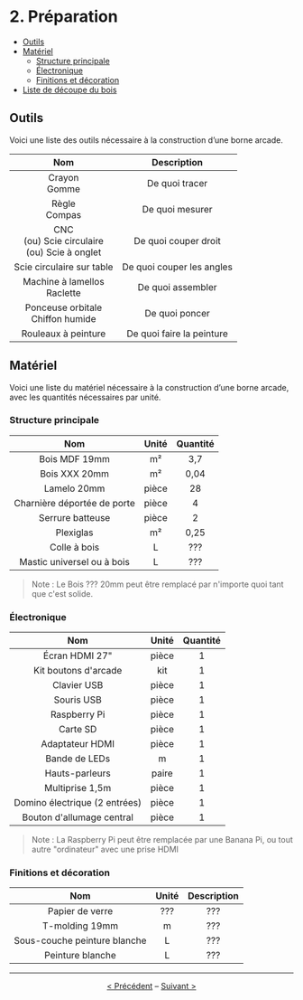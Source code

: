 # 2. Préparation
- [Outils](#outils)
- [Matériel](#mat-riel)
  * [Structure principale](#structure-principale)
  * [Électronique](#-lectronique)
  * [Finitions et décoration](#finitions-et-d-coration)
- [Liste de découpe du bois](#liste-de-d-coupe-du-bois)

## Outils
Voici une liste des outils nécessaire à la construction d’une borne arcade.

| Nom | Description |
|:---:|:---:|
| Crayon<br/>Gomme | De quoi tracer |
| Règle<br/>Compas | De quoi mesurer |
| CNC<br/>(ou) Scie circulaire<br/>(ou) Scie à onglet | De quoi couper droit |
| Scie circulaire sur table | De quoi couper les angles |
| Machine à lamellos<br/>Raclette | De quoi assembler |
| Ponceuse orbitale<br/>Chiffon humide | De quoi poncer |
| Rouleaux à peinture | De quoi faire la peinture |

## Matériel
Voici une liste du matériel nécessaire à la construction d’une borne arcade, avec les quantités nécessaires par unité.

### Structure principale
| Nom | Unité | Quantité |
|:---:|:---:|:---:|
| Bois MDF 19mm | m² | 3,7 |
| Bois XXX 20mm | m² | 0,04 |
| Lamelo 20mm | pièce | 28 |
| Charnière déportée de porte | pièce | 4 |
| Serrure batteuse | pièce | 2 |
| Plexiglas | m² | 0,25 |
| Colle à bois | L | ??? |
| Mastic universel ou à bois | L | ??? |

> Note :  Le Bois ??? 20mm peut être remplacé par n'importe quoi tant que c'est solide.

### Électronique
| Nom | Unité | Quantité |
|:---:|:---:|:---:|
| Écran HDMI 27" | pièce | 1 |
| Kit boutons d'arcade | kit | 1 |
| Clavier USB | pièce | 1 |
| Souris USB | pièce | 1 |
| Raspberry Pi | pièce | 1 |
| Carte SD | pièce | 1 |
| Adaptateur HDMI | pièce | 1 |
| Bande de LEDs  | m | 1 |
| Hauts-parleurs | paire | 1 |
| Multiprise 1,5m | pièce | 1 |
| Domino électrique (2 entrées) | pièce | 1 |
| Bouton d'allumage central | pièce | 1 |

> Note : La Raspberry Pi peut être remplacée par une Banana Pi, ou tout autre "ordinateur" avec une prise HDMI

### Finitions et décoration
| Nom | Unité | Description |
|:---:|:---:|:---:|
| Papier de verre | ??? | ??? |
| T-molding 19mm | m | ??? |
| Sous-couche peinture blanche | L | ??? |
| Peinture blanche | L | ??? |

---
<p align="center"><a href="./1-introduction">< Précédent</a> – <a href="./3-construction">Suivant ></a></p>